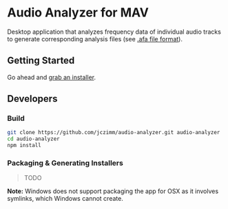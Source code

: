 # Audio Analyzer for MAV

Desktop application that analyzes frequency data of individual audio tracks to generate corresponding analysis files (see [.afa file format](https://github.com/jczimm/afa-file)).

## Getting Started

Go ahead and [grab an installer](https://github.com/jczimm/audio-analyzer/releases).

## Developers

### Build

```bash
git clone https://github.com/jczimm/audio-analyzer.git audio-analyzer
cd audio-analyzer
npm install
```

### Packaging & Generating Installers

> TODO

**Note:** Windows does not support packaging the app for OSX as it involves symlinks, which Windows cannot create.
